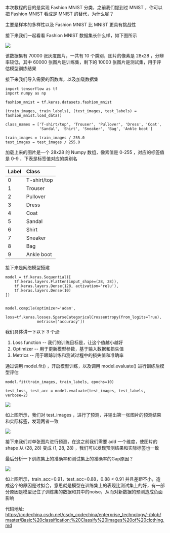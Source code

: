 本次教程的目的是实现 Fashion MNIST 分类，之前我们提到过 MNIST ，你可以把 Fashion MNIST 看成是 MNIST 的替代，为什么呢？

主要是样本的多样性以及 Fashion MNIST 比 MNIST 更具有挑战性

接下来我们一起看看 Fashion MNIST 数据集长什么样，如下图所示

![](https://maoxianxin1996.oss-accelerate.aliyuncs.com/codechina1/20210720150053.png)

该数据集有 70000 张灰度图片，一共有 10 个类别，图片的像素是 28x28 ，分辨率较低，其中 60000 张图片是训练集，剩下的 10000 张图片是测试集，用于评估模型训练结果

接下来我们导入需要的函数库，以及加载数据集

```
import tensorflow as tf
import numpy as np

fashion_mnist = tf.keras.datasets.fashion_mnist

(train_images, train_labels), (test_images, test_labels) = fashion_mnist.load_data()

class_names = ['T-shirt/top', 'Trouser', 'Pullover', 'Dress', 'Coat',
               'Sandal', 'Shirt', 'Sneaker', 'Bag', 'Ankle boot']

train_images = train_images / 255.0
test_images = test_images / 255.0
```

加载上来的图片是一个 28x28 的 Numpy 数组，像素值是 0-255 ，对应的标签值是 0-9 ，下表是标签值对应的类别名

| Label | Class       |
| :---- | :---------- |
| 0     | T-shirt/top |
| 1     | Trouser     |
| 2     | Pullover    |
| 3     | Dress       |
| 4     | Coat        |
| 5     | Sandal      |
| 6     | Shirt       |
| 7     | Sneaker     |
| 8     | Bag         |
| 9     | Ankle boot  |

接下来是网络模型搭建

```
model = tf.keras.Sequential([
    tf.keras.layers.Flatten(input_shape=(28, 28)),
    tf.keras.layers.Dense(128, activation='relu'),
    tf.keras.layers.Dense(10)
])


model.compile(optimizer='adam',
              loss=tf.keras.losses.SparseCategoricalCrossentropy(from_logits=True),
              metrics=['accuracy'])
```

我们具体讲一下以下 3 个点:

1. Loss function -- 我们的训练目标是，让这个值越小越好
2. Optimizer -- 用于更新模型参数，基于输入数据和损失值
3. Metrics -- 用于跟踪训练和测试过程中的损失值和准确率

通过调用 model.fit() ，开启模型训练，以及调用 model.evaluate() 进行训练后模型评估

```
model.fit(train_images, train_labels, epochs=10)

test_loss, test_acc = model.evaluate(test_images, test_labels, verbose=2)
```

![](https://maoxianxin1996.oss-accelerate.aliyuncs.com/codechina1/20210720151805.png)

如上图所示，我们对 test_images ，进行了预测，并输出第一张图片的预测结果和实际标签，发现两者一致

![](https://maoxianxin1996.oss-accelerate.aliyuncs.com/codechina1/20210720151912.png)

接下来我们对单张图片进行预测，在这之前我们需要 add 一个维度，使图片的 shape 从 (28, 28) 变成 (1, 28, 28) ，我们可以发现预测结果和实际标签也一致

最后分析一下训练集上的准确率和测试集上的准确率的Gap原因？

![](https://maoxianxin1996.oss-accelerate.aliyuncs.com/codechina1/20210720153736.png)

如上图所示，train_acc=0.91，test_acc=0.88，0.88 < 0.91 并且差距不小，造成这个的原因是过拟合，意思就是模型在训练集上的表现比测试集上的好，有一部分原因是模型记住了训练集的数据和其中的noise，从而对新数据的预测造成负面影响

代码地址: https://codechina.csdn.net/csdn_codechina/enterprise_technology/-/blob/master/Basic%20classification:%20Classify%20images%20of%20clothing.md